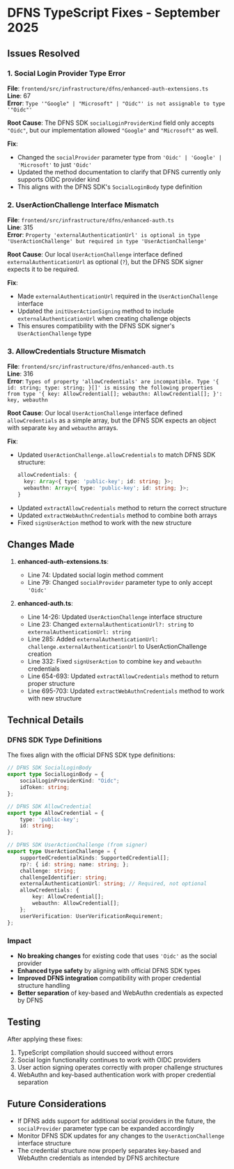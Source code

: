 # DFNS TypeScript Fixes - September 2025

## Issues Resolved

### 1. Social Login Provider Type Error
**File**: `frontend/src/infrastructure/dfns/enhanced-auth-extensions.ts`  
**Line**: 67  
**Error**: `Type '"Google" | "Microsoft" | "Oidc"' is not assignable to type '"Oidc"'`

**Root Cause**: The DFNS SDK `socialLoginProviderKind` field only accepts `"Oidc"`, but our implementation allowed `"Google"` and `"Microsoft"` as well.

**Fix**: 
- Changed the `socialProvider` parameter type from `'Oidc' | 'Google' | 'Microsoft'` to just `'Oidc'`
- Updated the method documentation to clarify that DFNS currently only supports OIDC provider kind
- This aligns with the DFNS SDK's `SocialLoginBody` type definition

### 2. UserActionChallenge Interface Mismatch
**File**: `frontend/src/infrastructure/dfns/enhanced-auth.ts`  
**Line**: 315  
**Error**: `Property 'externalAuthenticationUrl' is optional in type 'UserActionChallenge' but required in type 'UserActionChallenge'`

**Root Cause**: Our local `UserActionChallenge` interface defined `externalAuthenticationUrl` as optional (`?`), but the DFNS SDK signer expects it to be required.

**Fix**:
- Made `externalAuthenticationUrl` required in the `UserActionChallenge` interface
- Updated the `initUserActionSigning` method to include `externalAuthenticationUrl` when creating challenge objects
- This ensures compatibility with the DFNS SDK signer's `UserActionChallenge` type

### 3. AllowCredentials Structure Mismatch
**File**: `frontend/src/infrastructure/dfns/enhanced-auth.ts`  
**Line**: 316  
**Error**: `Types of property 'allowCredentials' are incompatible. Type '{ id: string; type: string; }[]' is missing the following properties from type '{ key: AllowCredential[]; webauthn: AllowCredential[]; }': key, webauthn`

**Root Cause**: Our local `UserActionChallenge` interface defined `allowCredentials` as a simple array, but the DFNS SDK expects an object with separate `key` and `webauthn` arrays.

**Fix**:
- Updated `UserActionChallenge.allowCredentials` to match DFNS SDK structure:
  ```typescript
  allowCredentials: {
    key: Array<{ type: 'public-key'; id: string; }>;
    webauthn: Array<{ type: 'public-key'; id: string; }>;
  }
  ```
- Updated `extractAllowCredentials` method to return the correct structure
- Updated `extractWebAuthnCredentials` method to combine both arrays
- Fixed `signUserAction` method to work with the new structure

## Changes Made

1. **enhanced-auth-extensions.ts**:
   - Line 74: Updated social login method comment
   - Line 79: Changed `socialProvider` parameter type to only accept `'Oidc'`

2. **enhanced-auth.ts**:
   - Line 14-26: Updated `UserActionChallenge` interface structure
   - Line 23: Changed `externalAuthenticationUrl?: string` to `externalAuthenticationUrl: string`
   - Line 285: Added `externalAuthenticationUrl: challenge.externalAuthenticationUrl` to UserActionChallenge creation
   - Line 332: Fixed `signUserAction` to combine `key` and `webauthn` credentials
   - Line 654-693: Updated `extractAllowCredentials` method to return proper structure
   - Line 695-703: Updated `extractWebAuthnCredentials` method to work with new structure

## Technical Details

### DFNS SDK Type Definitions
The fixes align with the official DFNS SDK type definitions:

```typescript
// DFNS SDK SocialLoginBody
export type SocialLoginBody = {
    socialLoginProviderKind: "Oidc";
    idToken: string;
};

// DFNS SDK AllowCredential
export type AllowCredential = {
    type: 'public-key';
    id: string;
};

// DFNS SDK UserActionChallenge (from signer)
export type UserActionChallenge = {
    supportedCredentialKinds: SupportedCredential[];
    rp?: { id: string; name: string; };
    challenge: string;
    challengeIdentifier: string;
    externalAuthenticationUrl: string; // Required, not optional
    allowCredentials: {
        key: AllowCredential[];
        webauthn: AllowCredential[];
    };
    userVerification: UserVerificationRequirement;
};
```

### Impact
- **No breaking changes** for existing code that uses `'Oidc'` as the social provider
- **Enhanced type safety** by aligning with official DFNS SDK types
- **Improved DFNS integration** compatibility with proper credential structure handling
- **Better separation** of key-based and WebAuthn credentials as expected by DFNS

## Testing
After applying these fixes:
1. TypeScript compilation should succeed without errors
2. Social login functionality continues to work with OIDC providers
3. User action signing operates correctly with proper challenge structures
4. WebAuthn and key-based authentication work with proper credential separation

## Future Considerations
- If DFNS adds support for additional social providers in the future, the `socialProvider` parameter type can be expanded accordingly
- Monitor DFNS SDK updates for any changes to the `UserActionChallenge` interface structure
- The credential structure now properly separates key-based and WebAuthn credentials as intended by DFNS architecture
